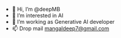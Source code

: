 - 👋 Hi, I’m @deepMB
- 👀 I’m interested in AI
- 🌱 I’m working as Generative AI developer
- 📫 Drop mail mangaldeep7@gmail.com

<!---
deepMB/deepMB is a ✨ special ✨ repository because its `README.md` (this file) appears on your GitHub profile.
You can click the Preview link to take a look at your changes.
--->
